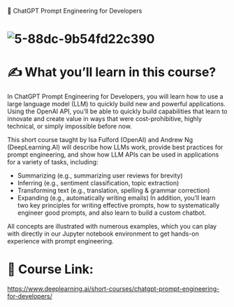 
🤖 ChatGPT Prompt Engineering for Developers
# ![5-88dc-9b54fd22c390](https://github.com/aarafat27/ChatGPT-Prompt-Engineering-for-Developers/assets/99079792/cb986eee-a878-4efb-9a80-839a6deb79e2)

# ✍️ What you’ll learn in this course?
In ChatGPT Prompt Engineering for Developers, you will learn how to use a large language model (LLM) to quickly build new and powerful applications.  Using the OpenAI API, you’ll be able to quickly build capabilities that learn to innovate and create value in ways that were cost-prohibitive, highly technical, or simply impossible before now.

This short course taught by Isa Fulford (OpenAI) and Andrew Ng (DeepLearning.AI) will describe how LLMs work, provide best practices for prompt engineering, and show how LLM APIs can be used in applications for a variety of tasks, including:

* Summarizing (e.g., summarizing user reviews for brevity)
* Inferring (e.g., sentiment classification, topic extraction)
* Transforming text (e.g., translation, spelling & grammar correction)
* Expanding (e.g., automatically writing emails)
In addition, you’ll learn two key principles for writing effective prompts, how to systematically engineer good prompts, and also learn to build a custom chatbot. 

All concepts are illustrated with numerous examples, which you can play with directly in our Jupyter notebook environment to get hands-on experience with prompt engineering. 

# 🔗 Course Link:
https://www.deeplearning.ai/short-courses/chatgpt-prompt-engineering-for-developers/
